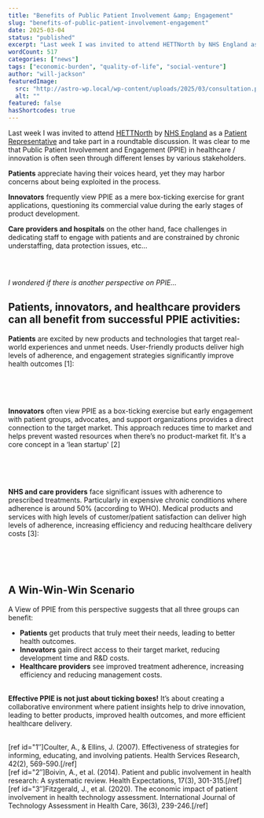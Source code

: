 ```yaml
---
title: "Benefits of Public Patient Involvement &amp; Engagement"
slug: "benefits-of-public-patient-involvement-engagement"
date: 2025-03-04
status: "published"
excerpt: "Last week I was invited to attend HETTNorth by NHS England as a Patient Representative and take part in a roundtable discussion. It was clear to me that Public..."
wordCount: 517
categories: ["news"]
tags: ["economic-burden", "quality-of-life", "social-venture"]
author: "will-jackson"
featuredImage:
  src: "http://astro-wp.local/wp-content/uploads/2025/03/consultation.png"
  alt: ""
featured: false
hasShortcodes: true
---
```

<p>Last week I was invited to attend <a href="https://www.hettnorth.co.uk">HETTNorth</a> by <a href="https://www.england.nhs.uk/ourwork/patient-participation/">NHS England</a> as a <a href="https://www.england.nhs.uk/ourwork/patient-participation/">Patient Representative</a> and take part in a roundtable discussion. It was clear to me that Public Patient Involvement and Engagement (PPIE) in healthcare / innovation is often seen through different lenses by various stakeholders. </p>

<p><strong>Patients</strong> appreciate having their voices heard, yet they may harbor concerns about being exploited in the process. </p>

<p><strong>Innovators</strong> frequently view PPIE as a mere box-ticking exercise for grant applications, questioning its commercial value during the early stages of product development. </p>

<p><strong>Care providers and hospitals</strong> on the other hand, face challenges in dedicating staff to engage with patients and are constrained by chronic understaffing, data protection issues, etc&#8230;</p>

<div style="height:30px" aria-hidden="true" ></div>

<p class="has-text-align-center"><em>I wondered if there is another perspective on PPIE…</em></p>

<h2 >Patients, innovators, and healthcare providers can all benefit from successful PPIE activities:</h2>

<p><strong>Patients</strong> are excited by new products and technologies that target real-world experiences and unmet needs. User-friendly products deliver high levels of adherence, and engagement strategies significantly improve health outcomes [1]:</p>

<p><StatsCards>
<br />
    <Stat value="19%" label="Patient education interventions improved knowledge scores" color="cyan" /><br />
    <Stat value="50% Reduction" label="in hospital admissions gained from self-management support programs" color="emerald" /><br />

</StatsCards></p>

<p><strong>Innovators</strong> often view PPIE as a box-ticking exercise but early engagement with patient groups, advocates, and support organizations provides a direct connection to the target market. This approach reduces time to market and helps prevent wasted resources when there’s no product-market fit. It's a core concept in a &#8216;lean startup' [2] </p>

<p><StatsCards>
<br />
    <Stat value="20% reduction" label="in costs from PPIE in clinical trial design recruitment" /><br />
    <Stat value="15% increase" label="in adoption of cost-effective technologies that received patient input in health technology assessments" /><br />

</StatsCards></p>

<p><strong>NHS and care providers</strong> face significant issues with adherence to prescribed treatments. Particularly in expensive chronic conditions where adherence is around 50% (according to WHO). Medical products and services with high levels of customer/patient satisfaction can deliver high levels of adherence, increasing efficiency and reducing healthcare delivery costs [3]:</p>

<p><StatsCards>
<br />
    <Stat value="£5 million" label="Estimated cost savings per year from PPIE in health technology assessment – UK’s National Health Service." /><br />
    <Stat value="30% Increase" label="in guideline adherence by healthcare professionals due to patient involvement in guideline development." /><br />

</StatsCards></p>

<h2 >A Win-Win-Win Scenario</h2>

<p>A View of PPIE from this perspective suggests that all three groups can benefit:</p>

<ul >
<li><strong>Patients</strong> get products that truly meet their needs, leading to better health outcomes.</li>

<li><strong>Innovators</strong> gain direct access to their target market, reducing development time and R&D costs.</li>

<li><strong>Healthcare providers</strong> see improved treatment adherence, increasing efficiency and reducing management costs.</li>
</ul>

<p><KeyInsight>
<br />
<strong>Effective PPIE is not just about ticking boxes!</strong> It’s about creating a collaborative environment where patient insights help to drive innovation, leading to better products, improved health outcomes, and more efficient healthcare delivery.<br />
</KeyInsight></p>

<p><References>
<br />
[ref id="1&#8243;]Coulter, A., &#038; Ellins, J. (2007). Effectiveness of strategies for informing, educating, and involving patients. Health Services Research, 42(2), 569-590.[/ref]<br />
[ref id="2&#8243;]Boivin, A., et al. (2014). Patient and public involvement in health research: A systematic review. Health Expectations, 17(3), 301-315.[/ref]<br />
[ref id="3&#8243;]Fitzgerald, J., et al. (2020). The economic impact of patient involvement in health technology assessment. International Journal of Technology Assessment in Health Care, 36(3), 239-246.[/ref]<br />
</References></p>